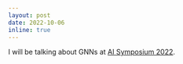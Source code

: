 ```yaml
---
layout: post
date: 2022-10-06
inline: true
---
```


I will be talking about GNNs at <a href="https://sites.google.com/goa.bits-pilani.ac.in/aisymposium2022/home" target="_blank">AI Symposium 2022</a>.
